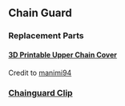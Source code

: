 ## Chain Guard

### Replacement Parts

#### [3D Printable Upper Chain Cover](https://www.thingiverse.com/thing:5386610)

Credit to [manimi94](https://www.thingiverse.com/manimi94/designs)

### [Chainguard Clip](https://www.thingiverse.com/thing:2546666)
